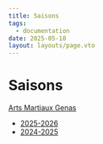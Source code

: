 ```yaml
---
title: Saisons
tags: 
  - documentation
date: 2025-05-10
layout: layouts/page.vto
---
```


# Saisons
[Arts Martiaux Genas](/)

- [2025-2026](2025-2026/)
- [2024-2025](2024-2025/)